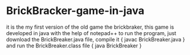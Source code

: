 # BrickBracker-game-in-java
it is the my first version of the old game the brickbraker, this game is developed in java with the help of notepad++
to run the program, just download the BrickBreaker.java file, 
compile it { javac BrickBreaker.java } 
and run the BrickBreaker.class file { java BrickBreaker } 
